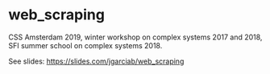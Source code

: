 # web_scraping
CSS Amsterdam 2019, winter workshop on complex systems 2017 and 2018, SFI summer school on complex systems 2018.


See slides: https://slides.com/jgarciab/web_scraping 
